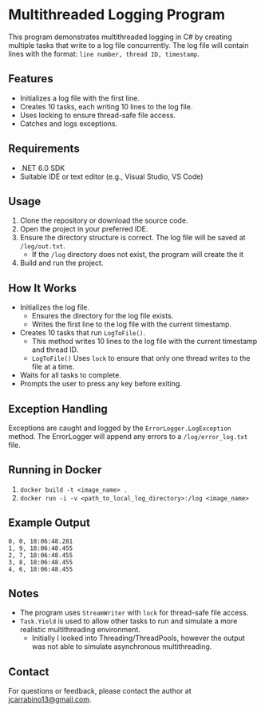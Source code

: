 # Multithreaded Logging Program

This program demonstrates multithreaded logging in C# by creating multiple tasks that write to a log file concurrently. The log file will contain lines with the format: `line number, thread ID, timestamp`.

## Features

- Initializes a log file with the first line.
- Creates 10 tasks, each writing 10 lines to the log file.
- Uses locking to ensure thread-safe file access.
- Catches and logs exceptions.

## Requirements

- .NET 6.0 SDK
- Suitable IDE or text editor (e.g., Visual Studio, VS Code)

## Usage

1. Clone the repository or download the source code.
1. Open the project in your preferred IDE.
1. Ensure the directory structure is correct. The log file will be saved at `/log/out.txt`.
    - If the `/log` directory does not exist, the program will create the it
1. Build and run the project.

## How It Works

- Initializes the log file.
    - Ensures the directory for the log file exists.
    - Writes the first line to the log file with the current timestamp.
- Creates 10 tasks that run `LogToFile()`.
    - This method writes 10 lines to the log file with the current timestamp and thread ID.
    - `LogToFile()` Uses `lock` to ensure that only one thread writes to the file at a time.
- Waits for all tasks to complete.
- Prompts the user to press any key before exiting.

## Exception Handling

Exceptions are caught and logged by the `ErrorLogger.LogException` method. The ErrorLogger will append any errors to a `/log/error_log.txt` file.

## Running in Docker
1. `docker build -t <image_name> .`
1. `docker run -i -v <path_to_local_log_directory>:/log <image_name>`

## Example Output

```plaintext
0, 0, 18:06:48.281
1, 9, 18:06:48.455
2, 7, 18:06:48.455
3, 8, 18:06:48.455
4, 6, 18:06:48.455
```

## Notes
- The program uses `StreamWriter` with `lock` for thread-safe file access.
- `Task.Yield` is used to allow other tasks to run and simulate a more realistic multithreading environment.
  - Initially I looked into Threading/ThreadPools, however the output was not able to simulate asynchronous multithreading.


## Contact

For questions or feedback, please contact the author at jcarrabino13@gmail.com.
